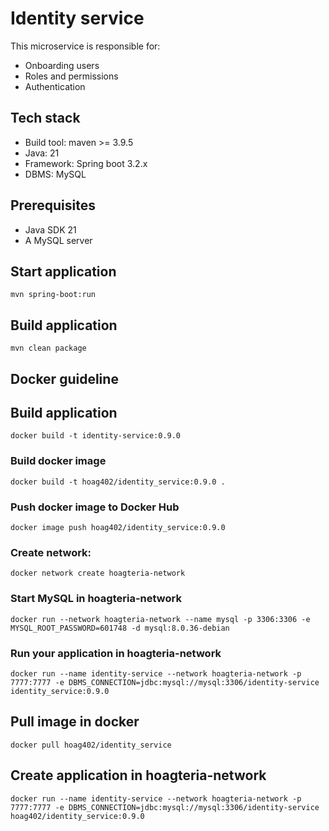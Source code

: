 # Identity service
This microservice is responsible for:
* Onboarding users
* Roles and permissions
* Authentication

## Tech stack
* Build tool: maven >= 3.9.5
* Java: 21
* Framework: Spring boot 3.2.x
* DBMS: MySQL

## Prerequisites
* Java SDK 21
* A MySQL server

## Start application
`mvn spring-boot:run`

## Build application
`mvn clean package`

## Docker guideline
## Build application
`docker build -t identity-service:0.9.0`
### Build docker image
`docker build -t hoag402/identity_service:0.9.0 .`
### Push docker image to Docker Hub
`docker image push hoag402/identity_service:0.9.0`
### Create network:
`docker network create hoagteria-network`
### Start MySQL in hoagteria-network
`docker run --network hoagteria-network --name mysql -p 3306:3306 -e MYSQL_ROOT_PASSWORD=601748 -d mysql:8.0.36-debian`
### Run your application in hoagteria-network
`docker run --name identity-service --network hoagteria-network -p 7777:7777 -e DBMS_CONNECTION=jdbc:mysql://mysql:3306/identity-service identity_service:0.9.0`

## Pull image in docker
`docker pull hoag402/identity_service`
## Create application in hoagteria-network
`docker run --name identity-service --network hoagteria-network -p 7777:7777 -e DBMS_CONNECTION=jdbc:mysql://mysql:3306/identity-service hoag402/identity_service:0.9.0`
